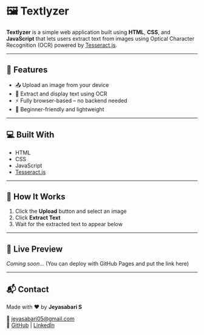 <h1>🖼️ Textlyzer</h1>

<p><strong>Textlyzer</strong> is a simple web application built using <strong>HTML</strong>, <strong>CSS</strong>, and <strong>JavaScript</strong> that lets users extract text from images using Optical Character Recognition (OCR) powered by <a href="https://github.com/naptha/tesseract.js" target="_blank">Tesseract.js</a>.</p>

<hr>

<h2>🚀 Features</h2>
<ul>
  <li>📤 Upload an image from your device</li>
  <li>🧠 Extract and display text using OCR</li>
  <li>⚡ Fully browser-based – no backend needed</li>
  <li>🎯 Beginner-friendly and lightweight</li>
</ul>

<hr>

<h2>💻 Built With</h2>
<ul>
  <li>HTML</li>
  <li>CSS</li>
  <li>JavaScript</li>
  <li><a href="https://github.com/naptha/tesseract.js" target="_blank">Tesseract.js</a></li>
</ul>

<hr>

<h2>📸 How It Works</h2>
<ol>
  <li>Click the <strong>Upload</strong> button and select an image</li>
  <li>Click <strong>Extract Text</strong></li>
  <li>Wait for the extracted text to appear below</li>
</ol>

<hr>

<h2>📂 Live Preview</h2>
<p><em>Coming soon...</em> (You can deploy with GitHub Pages and put the link here)</p>

<hr>

<h2>📬 Contact</h2>
<p>Made with ❤️ by <strong>Jeyasabari S</strong></p>
<p>
  📧 <a href="mailto:jeyasabari05@gmail.com">jeyasabari05@gmail.com</a><br>
  🔗 <a href="https://github.com/Jeyasabari05" target="_blank">GitHub</a> |
  <a href="https://www.linkedin.com/in/jeyasabari05" target="_blank">LinkedIn</a>
</p>
